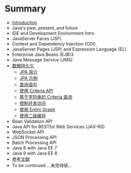 # Summary

* [Introduction](README.md)
* Java's past, present, and future
* IDE and Development Environment Intro
* JavaServer Faces (JSF)
* Context and Dependency Injection (CDI)
* JavaServer Pages (JSP) and Expression Language (EL)
* Enterprise Java Beans (EJB)3
* Java Message Service (JMS)
* [数据持久化](docs/jpa/jpa-overview.md)
    * [JPA 简介](docs/jpa/jpa-introduction.md)
    * [JPA 示例](docs/jpa/jpa-examples.md)
    * [查询语句](docs/jpa/jpa-query-language.md)
    * [使用 Criteria API](docs/jpa/jpa-criteria-api.md)
    * [基于字符串的 Criteria 查询](docs/jpa/jpa-criteria-string-query.md)
    * [控制并发访问](docs/jpa/jpa-controlling-concurrent-access.md)
    * [使用 Entity Graph](docs/jpa/jpa-entity-graph.md)
    * [使用二级缓存](docs/jpa/jpa-second-level-cache.md)
* Bean Validation API
* Java API for RESTful Web Services (JAX-RS)
* WebSocket API
* JSON Processing API
* Batch Processing API
* Java 8 with Java EE 7
* Java 9 with Java EE 8
* [参考文献](docs/Ref.md)
* To be continued ...未完待续...

